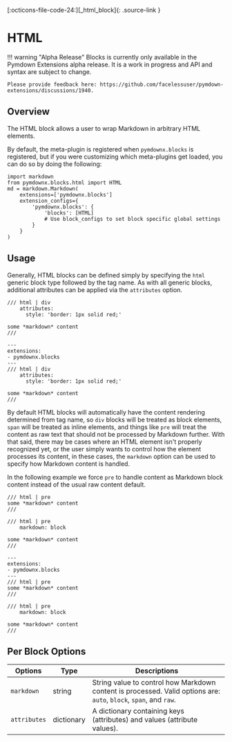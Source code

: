 [:octicons-file-code-24:][_html_block]{: .source-link }

# HTML

!!! warning "Alpha Release"
    Blocks is currently only available in the Pymdown Extensions alpha release. It is a work in progress and API and
    syntax are subject to change.

    Please provide feedback here: https://github.com/facelessuser/pymdown-extensions/discussions/1940.

## Overview

The HTML block allows a user to wrap Markdown in arbitrary HTML elements.

By default, the meta-plugin is registered when `pymdownx.blocks` is registered, but if you were customizing which
meta-plugins get loaded, you can do so by doing the following:

```py3
import markdown
from pymdownx.blocks.html import HTML
md = markdown.Markdown(
    extensions=['pymdownx.blocks']
    extension_configs={
        'pymdownx.blocks': {
            'blocks': [HTML]
            # Use block_configs to set block specific global settings
        }
    }
)
```

## Usage

Generally, HTML blocks can be defined simply by specifying the `html` generic block type followed by the tag name. As
with all generic blocks, additional attributes can be applied via the `attributes` option.

``` title="Example: HTML"
/// html | div
    attributes:
      style: 'border: 1px solid red;'

some *markdown* content
///
```

<div class="result" markdown>

```md-render
---
extensions:
- pymdownx.blocks
---
/// html | div
    attributes:
      style: 'border: 1px solid red;'

some *markdown* content
///
```

</div>

By default HTML blocks will automatically have the content rendering determined from tag name, so `div` blocks will be
treated as block elements, `span` will be treated as inline elements, and things like `pre` will treat the content as
raw text that should not be processed by Markdown further. With that said, there may be cases where an HTML element
isn't properly recognized yet, or the user simply wants to control how the element processes its content, in these
cases, the `markdown` option can be used to specify how Markdown content is handled.

In the following example we force `pre` to handle content as Markdown block content instead of the usual raw content
default.

``` title="Example: Pre as Block"
/// html | pre
some *markdown* content
///

/// html | pre
    markdown: block

some *markdown* content
///
```

<div class="result" markdown>

```md-render
---
extensions:
- pymdownx.blocks
---
/// html | pre
some *markdown* content
///

/// html | pre
    markdown: block

some *markdown* content
///
```

</div>

## Per Block Options

Options      | Type       | Descriptions
------------ | ---------- | ------------
`markdown`   | string     | String value to control how Markdown content is processed. Valid options are: `auto`, `block`, `span`, and `raw`.
`attributes` | dictionary | A dictionary containing keys (attributes) and values (attribute values).
